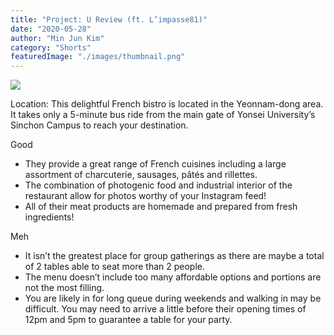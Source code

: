 ```yaml
---
title: "Project: U Review (ft. L’impasse81)"
date: "2020-05-28"
author: "Min Jun Kim"
category: "Shorts"
featuredImage: "./images/thumbnail.png"
---
```


![](/images/thumbnail.png)

Location: This delightful French bistro is located in the Yeonnam-dong area. It takes only a 5-minute bus ride from the main gate of Yonsei University’s Sinchon Campus to reach your destination. 

Good

- They provide a great range of French cuisines including a large assortment of charcuterie, sausages, pâtés and rillettes.
- The combination of photogenic food and industrial interior of the restaurant allow for photos worthy of your Instagram feed!
- All of their meat products are homemade and prepared from fresh ingredients!

Meh

- It isn’t the greatest place for group gatherings as there are maybe a total of 2 tables able to seat more than 2 people.
- The menu doesn’t include too many affordable options and portions are not the most filling. 
- You are likely in for long queue during weekends and walking in may be difficult. You may need to arrive a little before their opening times of 12pm and 5pm to guarantee a table for your party.
